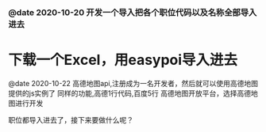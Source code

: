 
### @date 2020-10-20  开发一个导入把各个职位代码以及名称全部导入进去
# 下载一个Excel，用easypoi导入进去

@date 2020-10-22 高德地图api,注册成为一名开发者，然后就可以使用高德地图提供的js实例了
同样的功能,高德1行代码,百度5行  高德地图开放平台，选择高德地图进行开发

职位都导入进去了，接下来要做什么呢？








